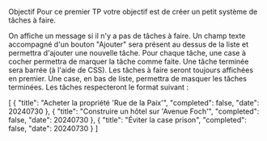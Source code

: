 Objectif
Pour ce premier TP votre objectif est de créer un petit système de tâches à faire.

On affiche un message si il n'y a pas de tâches à faire.
Un champ texte accompagné d'un bouton "Ajouter" sera présent au dessus de la liste et permettra d'ajouter une nouvelle tâche.
Pour chaque tâche, une case à cocher permettra de marquer la tâche comme faite.
Une tâche terminée sera barrée (à l'aide de CSS).
Les tâches à faire seront toujours affichées en premier.
Une case, en bas de liste, permettra de masquer les tâches terminées.
Les tâches respecteront le format suivant :




[
    { "title": "Acheter la propriété 'Rue de la Paix'", "completed": false, "date": 20240730 },
    { "title": "Construire un hôtel sur 'Avenue Foch'", "completed": false, "date": 20240730 },
    { "title": "Éviter la case prison", "completed": false, "date": 20240730 }
]